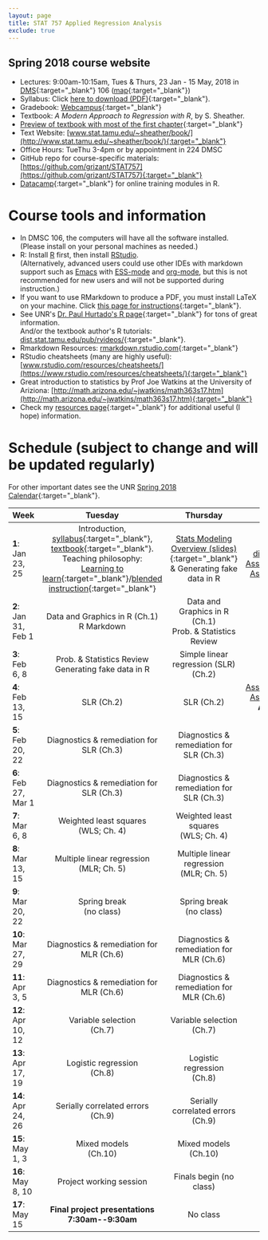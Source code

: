 ```yaml
---
layout: page
title: STAT 757 Applied Regression Analysis
exclude: true
---
```


## Spring 2018 course website

- Lectures: 9:00am-10:15am, Tues & Thurs, 23 Jan - 15 May, 2018 in [DMS](http://www.unr.edu/around-campus/facilities/davidson){:target="_blank"} 106 ([map](https://www.google.com/maps/place/Davidson+Mathematics+%26+Science+Center,+Reno,+NV+89557){:target="_blank"})
- Syllabus: Click [here to download (PDF)](STAT_757_syllabus_Spring2018_Schissler.pdf){:target="_blank"}.
- Gradebook: [Webcampus](http://tlt.unr.edu/materials/login-canvas.html){:target="_blank"}
- Textbook: *A Modern Approach to Regression with R*, by S. Sheather.
- [Preview of textbook with most of the first chapter](https://books.google.com/books?id=zS3Jiyxqr98C&printsec=copyright#v=onepage&q&f=false){:target="_blank"}
- Text Website: [www.stat.tamu.edu/~sheather/book/](http://www.stat.tamu.edu/~sheather/book/){:target="_blank"}
- Office Hours: TueThu 3-4pm or by appointment in 224 DMSC
- GitHub repo for course-specific materials: [https://github.com/grizant/STAT757](https://github.com/grizant/STAT757){:target="_blank"}
- [Datacamp](https://www.datacamp.com/){:target="_blank"} for online training modules in R.

# Course tools and information
- In DMSC 106, the computers will have all the software installed.<br/>(Please install on your personal machines as needed.)
- R: Install [R](http://www.r-project.org/) first, then install [RStudio](http://www.rstudio.com/).<br/>(Alternatively, advanced users could use other IDEs with markdown support such as [Emacs](https://www.gnu.org/software/emacs/) with [ESS-mode](https://ess.r-project.org/) and [org-mode](https://orgmode.org/), but this is not recommended for new users and will not be supported during instruction.)
- If you want to use RMarkdown to produce a PDF, you must install LaTeX on your machine. Click [this page for instructions](http://www.pauljhurtado.com/latex/){:target="_blank"}.
- See UNR's [Dr. Paul Hurtado's R page](http://www.pauljhurtado.com/R/){:target="_blank"} for tons of great information. <br/> And/or the textbook author's R tutorials: [dist.stat.tamu.edu/pub/rvideos/](http://dist.stat.tamu.edu/pub/rvideos/){:target="_blank"}.
- Rmarkdown Resources: [rmarkdown.rstudio.com](http://rmarkdown.rstudio.com){:target="_blank"}
- RStudio cheatsheets (many are highly useful): [www.rstudio.com/resources/cheatsheets/](https://www.rstudio.com/resources/cheatsheets/){:target="_blank"}
- Great introduction to statistics by Prof Joe Watkins at the University of Ariziona: [http://math.arizona.edu/~jwatkins/math363s17.htm](http://math.arizona.edu/~jwatkins/math363s17.htm){:target="_blank"}
- Check my [resources page](/resources/){:target="_blank"} for additional useful (I hope) information.

# Schedule (subject to change and will be updated regularly)
For other important dates see the UNR [Spring 2018 Calendar](https://www.unr.edu/academic-central/academic-resources/academic-calendar#Spring2018){:target="_blank"}.

| Week | Tuesday | Thursday| Notes & materials |
|---|:---:|:---:|---:|
| **1**: Jan 23, 25 | Introduction, [syllabus](STAT_757_syllabus_Spring2018_Schissler.pdf){:target="_blank"}, [textbook](http://www.stat.tamu.edu/~sheather/book/){:target="_blank"}. <br/> Teaching philosophy:<br/>[Learning to learn](http://academicaffairs.arizona.edu/learning2learn){:target="_blank"}/[blended instruction](https://www.youtube.com/watch?v=paQCE58334M){:target="_blank"}| [Stats Modeling Overview (slides)](stats_modeling_overview.pdf){:target="_blank"}<br/>& Generating fake data in R| [Prob-distributions.pdf](/resources/prob-distributions.pdf){:target="_blank"}<br/>[Assignment1.Rmd](STAT_757_Assignment1.Rmd){:target="_blank"}<br/>[Assignment1.pdf](STAT_757_Assignment1.pdf){:target="_blank"}|
| **2**: Jan 31, Feb 1 | Data and Graphics in R (Ch.1) <br/> R Markdown <br/> | Data and Graphics in R (Ch.1) <br/>Prob. & Statistics Review|**Assignment1 DUE 2/4/18 by midnight**|
| **3**: Feb 6, 8 | Prob. & Statistics Review<br/> Generating fake data in R <br/> | Simple linear regression (SLR) <br/> (Ch.2) <br/> |Slides:<br/> |
| **4**: Feb 13, 15 | <br/> SLR (Ch.2) <br/> <br/> | <br/> SLR (Ch.2) <br/> <br/> |[Assignment2.Rmd](STAT_757_Assignment2.Rmd){:target="_blank"}<br/>[Assignment2.pdf](STAT_757_Assignment2.pdf){:target="_blank"} <br/> **Assignment #2 DUE 2/18/18 by midnight**|
| **5**: Feb 20, 22 | Diagnostics & remediation for<br/> SLR (Ch.3)   | Diagnostics & remediation for <br/> SLR (Ch.3) <br/> |Slides:<br/> |
| **6**: Feb 27, Mar 1 | Diagnostics & remediation for<br/> SLR (Ch.3) <br/> | Diagnostics & remediation for<br/> SLR (Ch.3)<br/> |Slides:<br/>**Assignment #3**<br/> **Exam1**<br/>(take-home) |
| **7**: Mar 6, 8 | Weighted least squares<br/>(WLS; Ch. 4) <br/> | Weighted least squares<br/>(WLS; Ch. 4) <br/> |Slides:<br/> **Assignment #4**|
| **8**: Mar 13, 15 | Multiple linear regression <br/>(MLR; Ch. 5) | Multiple linear regression <br/>(MLR; Ch. 5) |Slides:<br/> **Assignment #5**|
| **9**: Mar 20, 22 | Spring break <br/> (no class)| Spring break <br/>(no class) |Slides:<br/> |
| **10**: Mar 27, 29 | Diagnostics & remediation for MLR (Ch.6) <br/>  | Diagnostics & remediation for MLR (Ch.6) <br/> |Slides:<br/> |
| **11**: Apr 3, 5 | Diagnostics & remediation for MLR (Ch.6) <br/>  | Diagnostics & remediation for MLR (Ch.6) <br/> |Slides:<br/> **Assignment #6**|
| **12**: Apr 10, 12 | Variable selection <br/> (Ch.7)| Variable selection <br/> (Ch.7) <br/>  |Slides:<br/> **Assignment #7**|
| **13**: Apr 17, 19 | Logistic regression <br/> (Ch.8)| Logistic regression <br/> (Ch.8) |Slides:<br/> **Assignment #8**|
| **14**: Apr 24, 26 | Serially correlated errors <br/> (Ch.9)| Serially correlated errors <br/> (Ch.9) |Slides:<br/> **Assignment #9**|
| **15**: May 1, 3 | Mixed models <br/> (Ch.10)| Mixed models <br/> (Ch.10)|Slides:<br/> **Assignment #10**|
| **16**: May 8, 10 | Project working session <br/> | Finals begin (no class) <br/> | **Exam2**<br/>(take-home) |
| **17**: May 15 | **Final project presentations<br/>7:30am--9:30am** | No class |Rubric: |
